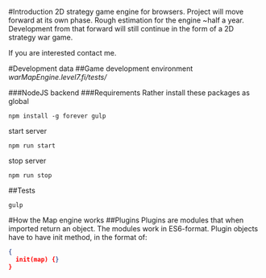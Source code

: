 #Introduction
2D strategy game engine for browsers. Project will move forward at its own phase. Rough estimation for the engine ~half a year.
Development from that forward will still continue in the form of a 2D strategy war game.

If you are interested contact me.

#Development data
##Game development environment
*warMapEngine.level7.fi/tests/*

###NodeJS backend
###Requirements
Rather install these packages as global
```
npm install -g forever gulp
```
start server
```
npm run start
```
stop server
```
npm run stop
```

##Tests
```
gulp
```

#How the Map engine works
##Plugins
Plugins are modules that when imported return an object. The modules work in ES6-format.
Plugin objects have to have init method, in the format of:
```json
{
  init(map) {}
}
```

